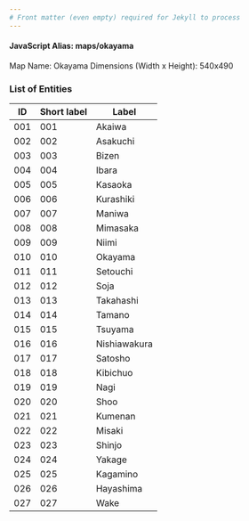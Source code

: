 ```yaml
---
# Front matter (even empty) required for Jekyll to process
---
```


#### JavaScript Alias: maps/okayama

Map Name: Okayama
Dimensions (Width x Height): 540x490





### List of Entities

ID | Short label | Label
---|---|---|
001|001|Akaiwa
002|002|Asakuchi
003|003|Bizen
004|004|Ibara
005|005|Kasaoka
006|006|Kurashiki
007|007|Maniwa
008|008|Mimasaka
009|009|Niimi
010|010|Okayama
011|011|Setouchi
012|012|Soja
013|013|Takahashi
014|014|Tamano
015|015|Tsuyama
016|016|Nishiawakura
017|017|Satosho
018|018|Kibichuo
019|019|Nagi
020|020|Shoo
021|021|Kumenan
022|022|Misaki
023|023|Shinjo
024|024|Yakage
025|025|Kagamino
026|026|Hayashima
027|027|Wake